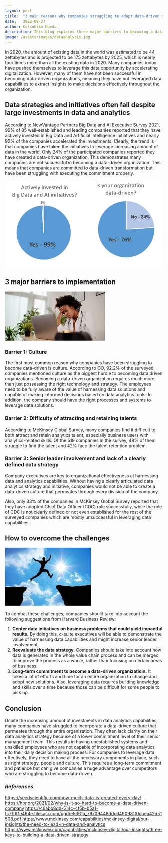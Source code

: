 ```yaml
---
layout: post
title:  "3 main reasons why companies struggling to adapt data-driven solutions"
date:   2022-09-27
author: Katsuhiko Maeda
description: This blog explains three major barriers to becoming a data driven organization and practical recommendations to overcome them. 
image: /assets/images/dataanalysis.jpg
---
```

In 2020, the amount of existing data in the world was estimated to be 44 zettabytes and is projected to be 175 zettabytes by 2025, which is nearly four times more than all the existing data in 2020. Many companies today have pushed themselves to leverage this data opportunity by accelerating digitalization. However, many of them have not been successful in becoming data-driven organizations, meaning they have not leveraged data capabilities to extract insights to make decisions effectively throughout the organization. 


## Data strategies and initiatives often fail despite large investments in data and analytics
According to NewVantage Partners Big Data and AI Executive Survey 2021, 99% of 85 well-established and leading companies reported that they have actively invested in Big Data and Artificial Intelligence initiatives and nearly 92% of the companies accelerated the investments. Clearly, the trend is that companies have taken the initiatives to leverage increasing amount of data in the world. Only 24% of the participated companies reported they have created a data-driven organization. This demonstrates many companies are not successful in becoming a data-driven organization. This means that companies are committed to data-driven transformation but have been struggling with executing the commitment properly.

![alt text](/assets/images/AI-Initiative-pie2.jpg)

## 3 major barriers to implementation
![alt text](/assets/images/challenges.jpg)
### Barrier 1: Culture
The first most common reason why companies have been struggling to become data-driven is culture. According to OO, 92.2% of the surveyed companies mentioned culture as the biggest hurdle to becoming data driven organizations. Becoming a data-driven organization requires much more than just possessing the right technology and strategy. The employees need to be fully aware of the value of harnessing data solutions and capable of making informed decisions based on data analytics tools. In addition, the company should have the right processes and systems to leverage data solutions.

### Barrier 2: Difficulty of attracting and retaining talents
According to McKinsey Global Survey, many companies find it difficult to both attract and retain analytics talent, especially business users with analytics-related skills. Of the 519 companies in the survey, 48% of them struggle to find the talent and 42% face the talent retention problem.  

### Barrier 3: Senior leader involvement and lack of a clearly defined data strategy
Company executives are key to organizational effectiveness at harnessing data and analytics capabilities. Without having a clearly articulated data analytics strategy and initiative, companies would not be able to create a data-driven culture that permeates through every division of the company. 

Also, only 33% of the companies in McKinsey Global Survey reported that they have adopted Chief Data Officer (CDC) role successfully, while the role of CDC is not clearly defined or not even established for the rest of the surveyed companies which are mostly unsuccessful in leveraging data capabilities. 


## How to overcome the challenges
![alt text](/assets/images/overcome2.jpg)

To combat these challenges, companies should take into account the following suggestions from Harvard Business Review:
1.	**Center data initiatives on business problems that could yield impactful results.** By doing this, c-suite executives will be able to demonstrate the value of harnessing data capabilities and might increase senior leader involvement.
2.	**Reevaluate the data strategy.** Companies should take into account how data is generated in the whole value chain process and can be merged to improve the process as a whole, rather than focusing on certain areas of business.
3.	**Long-term commitment to become a data-driven organizatioin.** It takes a lot of efforts and time for an entire organization to change and adopt new solutions. Also, leveraging data requires building knowledge and skills over a time because those can be difficult for some people to pick up.


## Conclusion
Dspite the increasing amount of investments in data analytics capabilities, many companies have struggled to incorporate a data-driven culture that permeates through the entire organization. They often lack clarity on their data analytics strategy because of a lower commitment level of their senior management team. This results in having unestablished systems and unskilled employees who are not capable of incorporating data analytics into their daily decision making process. For companies to leverage data effectively, they need to have all the necessary components in place, such as right strategy, people and culture. This requires a long-term commitment and patience but can give companies a huge advantage over competitors who are struggling to become data-driven. 


### *References*
https://seedscientific.com/how-much-data-is-created-every-day/
https://hbr.org/2021/02/why-is-it-so-hard-to-become-a-data-driven-company
https://c6abb8db-514c-4f5b-b5a1-fc710f1e464e.filesusr.com/ugd/e5361a_76709448ddc6490981f0cbea42d51508.pdf
https://www.mckinsey.com/capabilities/mckinsey-digital/our-insights/the-need-to-lead-in-data-and-analytics
https://www.mckinsey.com/capabilities/mckinsey-digital/our-insights/three-keys-to-building-a-data-driven-strategy



